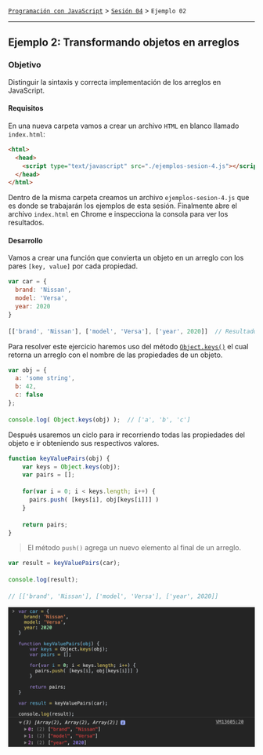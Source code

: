 [`Programación con JavaScript`](../../Readme.md) > [`Sesión 04`](../Readme.md) > `Ejemplo 02`

---

## Ejemplo 2: Transformando objetos en arreglos

### Objetivo

Distinguir la sintaxis y correcta implementación de los arreglos en JavaScript.

#### Requisitos

En una nueva carpeta vamos a crear un archivo `HTML` en blanco llamado `index.html`:

```html
<html>
  <head>
    <script type="text/javascript" src="./ejemplos-sesion-4.js"></script>
  </head>
</html>
```

Dentro de la misma carpeta creamos un archivo `ejemplos-sesion-4.js` que es donde
se trabajarán los ejemplos de esta sesión. Finalmente abre el archivo `index.html`
en Chrome e inspecciona la consola para ver los resultados.


#### Desarrollo

Vamos a crear una función que convierta un objeto en un arreglo con los pares
`[key, value]` por cada propiedad.

```javascript
var car = {
  brand: 'Nissan',
  model: 'Versa',
  year: 2020
}

[['brand', 'Nissan'], ['model', 'Versa'], ['year', 2020]]  // Resultado esperado
```

Para resolver este ejercicio haremos uso del método [`Object.keys()`](https://developer.mozilla.org/en-US/docs/Web/JavaScript/Reference/Global_Objects/Object/keys) el cual retorna un arreglo con el nombre de las propiedades de un objeto.

```javascript
var obj = {
  a: 'some string',
  b: 42,
  c: false
};

console.log( Object.keys(obj) );  // ['a', 'b', 'c']
```

Después usaremos un ciclo para ir recorriendo todas las propiedades del objeto e ir obteniendo sus respectivos valores.

```javascript
function keyValuePairs(obj) {
    var keys = Object.keys(obj);
    var pairs = [];

    for(var i = 0; i < keys.length; i++) {
      pairs.push( [keys[i], obj[keys[i]]] )
    }

    return pairs;
}
```

> El método `push()` agrega un nuevo elemento al final de un arreglo.

```javascript
var result = keyValuePairs(car);

console.log(result);

// [['brand', 'Nissan'], ['model', 'Versa'], ['year', 2020]]
```

![keyValuePairs](./assets/keyValuePairs.png)
